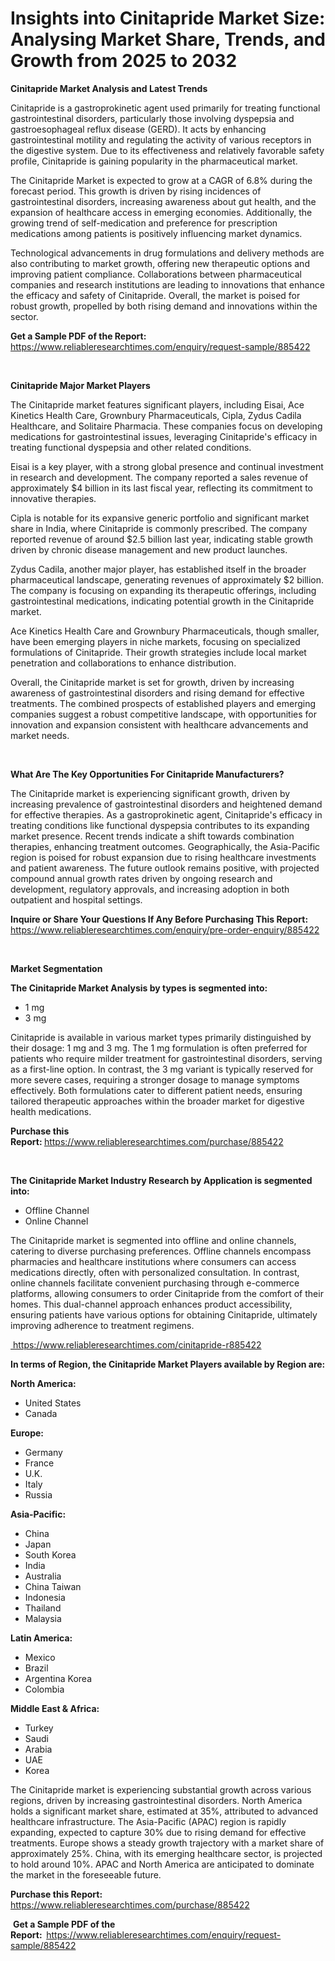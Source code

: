 <p><h1>Insights into Cinitapride Market Size: Analysing Market Share, Trends, and Growth from 2025 to 2032</h1></p><p><strong>Cinitapride Market Analysis and Latest Trends</strong></p>
<p><p>Cinitapride is a gastroprokinetic agent used primarily for treating functional gastrointestinal disorders, particularly those involving dyspepsia and gastroesophageal reflux disease (GERD). It acts by enhancing gastrointestinal motility and regulating the activity of various receptors in the digestive system. Due to its effectiveness and relatively favorable safety profile, Cinitapride is gaining popularity in the pharmaceutical market.</p><p>The Cinitapride Market is expected to grow at a CAGR of 6.8% during the forecast period. This growth is driven by rising incidences of gastrointestinal disorders, increasing awareness about gut health, and the expansion of healthcare access in emerging economies. Additionally, the growing trend of self-medication and preference for prescription medications among patients is positively influencing market dynamics. </p><p>Technological advancements in drug formulations and delivery methods are also contributing to market growth, offering new therapeutic options and improving patient compliance. Collaborations between pharmaceutical companies and research institutions are leading to innovations that enhance the efficacy and safety of Cinitapride. Overall, the market is poised for robust growth, propelled by both rising demand and innovations within the sector.</p></p>
<p><strong>Get a Sample PDF of the Report:&nbsp;</strong> <a href="https://www.reliableresearchtimes.com/enquiry/request-sample/885422?utm_campaign=3439&utm_medium=2&utm_source=Github&utm_content=ia&utm_term=19042025&utm_id=cinitapride">https://www.reliableresearchtimes.com/enquiry/request-sample/885422</a></p>
<p>&nbsp;</p>
<p><strong>Cinitapride Major Market Players</strong></p>
<p><p>The Cinitapride market features significant players, including Eisai, Ace Kinetics Health Care, Grownbury Pharmaceuticals, Cipla, Zydus Cadila Healthcare, and Solitaire Pharmacia. These companies focus on developing medications for gastrointestinal issues, leveraging Cinitapride's efficacy in treating functional dyspepsia and other related conditions.</p><p>Eisai is a key player, with a strong global presence and continual investment in research and development. The company reported a sales revenue of approximately $4 billion in its last fiscal year, reflecting its commitment to innovative therapies.</p><p>Cipla is notable for its expansive generic portfolio and significant market share in India, where Cinitapride is commonly prescribed. The company reported revenue of around $2.5 billion last year, indicating stable growth driven by chronic disease management and new product launches.</p><p>Zydus Cadila, another major player, has established itself in the broader pharmaceutical landscape, generating revenues of approximately $2 billion. The company is focusing on expanding its therapeutic offerings, including gastrointestinal medications, indicating potential growth in the Cinitapride market.</p><p>Ace Kinetics Health Care and Grownbury Pharmaceuticals, though smaller, have been emerging players in niche markets, focusing on specialized formulations of Cinitapride. Their growth strategies include local market penetration and collaborations to enhance distribution.</p><p>Overall, the Cinitapride market is set for growth, driven by increasing awareness of gastrointestinal disorders and rising demand for effective treatments. The combined prospects of established players and emerging companies suggest a robust competitive landscape, with opportunities for innovation and expansion consistent with healthcare advancements and market needs.</p></p>
<p>&nbsp;</p>
<p><strong>What Are The Key Opportunities For Cinitapride Manufacturers?</strong></p>
<p><p>The Cinitapride market is experiencing significant growth, driven by increasing prevalence of gastrointestinal disorders and heightened demand for effective therapies. As a gastroprokinetic agent, Cinitapride's efficacy in treating conditions like functional dyspepsia contributes to its expanding market presence. Recent trends indicate a shift towards combination therapies, enhancing treatment outcomes. Geographically, the Asia-Pacific region is poised for robust expansion due to rising healthcare investments and patient awareness. The future outlook remains positive, with projected compound annual growth rates driven by ongoing research and development, regulatory approvals, and increasing adoption in both outpatient and hospital settings.</p></p>
<p><strong>Inquire or Share Your Questions If Any Before Purchasing This Report:</strong> <a href="https://www.reliableresearchtimes.com/enquiry/pre-order-enquiry/885422?utm_campaign=3439&utm_medium=2&utm_source=Github&utm_content=ia&utm_term=19042025&utm_id=cinitapride">https://www.reliableresearchtimes.com/enquiry/pre-order-enquiry/885422</a></p>
<p>&nbsp;</p>
<p><strong>Market Segmentation</strong></p>
<p><strong>The Cinitapride Market Analysis by types is segmented into:</strong></p>
<p><ul><li>1 mg</li><li>3 mg</li></ul></p>
<p><p>Cinitapride is available in various market types primarily distinguished by their dosage: 1 mg and 3 mg. The 1 mg formulation is often preferred for patients who require milder treatment for gastrointestinal disorders, serving as a first-line option. In contrast, the 3 mg variant is typically reserved for more severe cases, requiring a stronger dosage to manage symptoms effectively. Both formulations cater to different patient needs, ensuring tailored therapeutic approaches within the broader market for digestive health medications.</p></p>
<p><strong>Purchase this Report:&nbsp;</strong><a href="https://www.reliableresearchtimes.com/purchase/885422?utm_campaign=3439&utm_medium=2&utm_source=Github&utm_content=ia&utm_term=19042025&utm_id=cinitapride">https://www.reliableresearchtimes.com/purchase/885422</a></p>
<p>&nbsp;</p>
<p><strong>The Cinitapride Market Industry Research by Application is segmented into:</strong></p>
<p><ul><li>Offline Channel</li><li>Online Channel</li></ul></p>
<p><p>The Cinitapride market is segmented into offline and online channels, catering to diverse purchasing preferences. Offline channels encompass pharmacies and healthcare institutions where consumers can access medications directly, often with personalized consultation. In contrast, online channels facilitate convenient purchasing through e-commerce platforms, allowing consumers to order Cinitapride from the comfort of their homes. This dual-channel approach enhances product accessibility, ensuring patients have various options for obtaining Cinitapride, ultimately improving adherence to treatment regimens.</p></p>
<p><a href="https://www.reliableresearchtimes.com/cinitapride-r885422?utm_campaign=3439&utm_medium=2&utm_source=Github&utm_content=ia&utm_term=19042025&utm_id=cinitapride">&nbsp;https://www.reliableresearchtimes.com/cinitapride-r885422</a></p>
<p><strong>In terms of Region, the Cinitapride Market Players available by Region are:</strong></p>
<p>
    <p> <strong> North America: </strong>
        <ul>
            <li>United States</li>
            <li>Canada</li>
        </ul>
        </p> 
    <p> <strong> Europe: </strong>
        <ul>
            <li>Germany</li>
            <li>France</li>
            <li>U.K.</li>
            <li>Italy</li>
            <li>Russia</li>
        </ul>
        </p> 
    <p> <strong> Asia-Pacific: </strong>
        <ul>
            <li>China</li>
            <li>Japan</li>
            <li>South Korea</li>
            <li>India</li>
            <li>Australia</li>
            <li>China Taiwan</li>
            <li>Indonesia</li>
            <li>Thailand</li>
            <li>Malaysia</li>
        </ul>
        </p> 
    <p> <strong> Latin America: </strong>
        <ul>
            <li>Mexico</li>
            <li>Brazil</li>
            <li>Argentina Korea</li>
            <li>Colombia</li>
        </ul>
        </p> 
    <p> <strong> Middle East & Africa: </strong>
        <ul>
            <li>Turkey</li>
            <li>Saudi</li>
            <li>Arabia</li>
            <li>UAE</li>
            <li>Korea</li>
        </ul>
    </p>
    </p>
<p><p>The Cinitapride market is experiencing substantial growth across various regions, driven by increasing gastrointestinal disorders. North America holds a significant market share, estimated at 35%, attributed to advanced healthcare infrastructure. The Asia-Pacific (APAC) region is rapidly expanding, expected to capture 30% due to rising demand for effective treatments. Europe shows a steady growth trajectory with a market share of approximately 25%. China, with its emerging healthcare sector, is projected to hold around 10%. APAC and North America are anticipated to dominate the market in the foreseeable future.</p></p>
<p><strong>Purchase this Report: </strong><a href="https://www.reliableresearchtimes.com/purchase/885422?utm_campaign=3439&utm_medium=2&utm_source=Github&utm_content=ia&utm_term=19042025&utm_id=cinitapride">https://www.reliableresearchtimes.com/purchase/885422</a></p>
<p>&nbsp;<strong>Get a Sample PDF of the Report:&nbsp;&nbsp;</strong><a href="https://www.reliableresearchtimes.com/enquiry/request-sample/885422?utm_campaign=3439&utm_medium=2&utm_source=Github&utm_content=ia&utm_term=19042025&utm_id=cinitapride">https://www.reliableresearchtimes.com/enquiry/request-sample/885422</a></p>
<p><strong></strong></p>
<p><p></p><p></p><p></p></p>